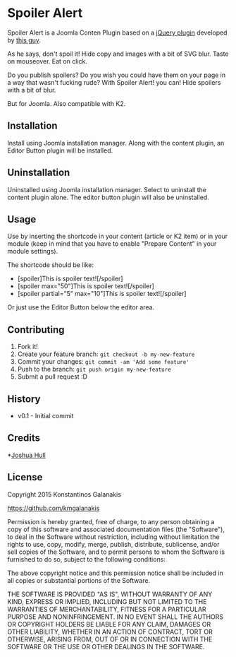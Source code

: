 # Spoiler Alert

Spoiler Alert is a Joomla Conten Plugin based on a [jQuery plugin](http://joshbuddy.github.io/spoiler-alert/) developed by [this guy](https://github.com/joshbuddy). 

As he says, don't spoil it! Hide copy and images with a bit of SVG blur. Taste on mouseover. Eat on click.

Do you publish spoilers? Do you wish you could have them on your page in a way that wasn't fucking rude? With Spoiler Alert! you can! Hide spoilers with a bit of blur.

But for Joomla. Also compatible with K2.

## Installation

Install using Joomla installation manager. Along with the content plugin, an Editor Button plugin will be installed.

## Uninstallation

Uninstalled using Joomla installation manager. Select to uninstall the content plugin alone. The editor button plugin will also be uninstalled.

## Usage

Use by inserting the shortcode in your content (article or K2 item) or in your module (keep in mind that you have to enable "Prepare Content" in your module settings).

The shortcode should be like:

* [spoiler]This is spoiler text![/spoiler]
* [spoiler max="50"]This is spoiler text![/spoiler]
* [spoiler partial="5" max="10"]This is spoiler text![/spoiler]

Or just use the Editor Button below the editor area.


## Contributing

1. Fork it!
2. Create your feature branch: `git checkout -b my-new-feature`
3. Commit your changes: `git commit -am 'Add some feature'`
4. Push to the branch: `git push origin my-new-feature`
5. Submit a pull request :D

## History

* v0.1 - Initial commit

## Credits

*[Joshua Hull](https://github.com/joshbuddy)

## License

Copyright 2015 Konstantinos Galanakis

https://github.com/kmgalanakis

Permission is hereby granted, free of charge, to any person obtaining a copy
of this software and associated documentation files (the "Software"), to deal
in the Software without restriction, including without limitation the rights
to use, copy, modify, merge, publish, distribute, sublicense, and/or sell
copies of the Software, and to permit persons to whom the Software is
furnished to do so, subject to the following conditions:

The above copyright notice and this permission notice shall be included in
all copies or substantial portions of the Software.

THE SOFTWARE IS PROVIDED "AS IS", WITHOUT WARRANTY OF ANY KIND, EXPRESS OR
IMPLIED, INCLUDING BUT NOT LIMITED TO THE WARRANTIES OF MERCHANTABILITY,
FITNESS FOR A PARTICULAR PURPOSE AND NONINFRINGEMENT. IN NO EVENT SHALL THE
AUTHORS OR COPYRIGHT HOLDERS BE LIABLE FOR ANY CLAIM, DAMAGES OR OTHER
LIABILITY, WHETHER IN AN ACTION OF CONTRACT, TORT OR OTHERWISE, ARISING FROM,
OUT OF OR IN CONNECTION WITH THE SOFTWARE OR THE USE OR OTHER DEALINGS IN
THE SOFTWARE.